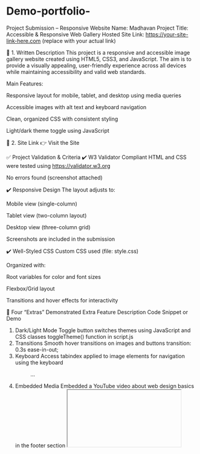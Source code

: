 # Demo-portfolio-
Project Submission – Responsive Website
Name: Madhavan
Project Title: Accessible & Responsive Web Gallery
Hosted Site Link: https://your-site-link-here.com (replace with your actual link)

📄 1. Written Description
This project is a responsive and accessible image gallery website created using HTML5, CSS3, and JavaScript. The aim is to provide a visually appealing, user-friendly experience across all devices while maintaining accessibility and valid web standards.

Main Features:

Responsive layout for mobile, tablet, and desktop using media queries

Accessible images with alt text and keyboard navigation

Clean, organized CSS with consistent styling

Light/dark theme toggle using JavaScript

🔗 2. Site Link
👉 Visit the Site

✅ Project Validation & Criteria
✔️ W3 Validator Compliant
HTML and CSS were tested using https://validator.w3.org

No errors found (screenshot attached)

✔️ Responsive Design
The layout adjusts to:

Mobile view (single-column)

Tablet view (two-column layout)

Desktop view (three-column grid)

Screenshots are included in the submission

✔️ Well-Styled CSS
Custom CSS used (file: style.css)

Organized with:

Root variables for color and font sizes

Flexbox/Grid layout

Transitions and hover effects for interactivity

🌟 Four “Extras” Demonstrated
Extra Feature	Description	Code Snippet or Demo
1. Dark/Light Mode	Toggle button switches themes using JavaScript and CSS classes	toggleTheme() function in script.js
2. Transitions	Smooth hover transitions on images and buttons	transition: 0.3s ease-in-out;
3. Keyboard Access	tabindex applied to image elements for navigation using the keyboard	<figure tabindex="0">...</figure>
4. Embedded Media	Embedded a YouTube video about web design basics in the footer section	<iframe> tag in footer.html

📎 Attached Files:
Screenshots of:

W3 Validator results

Mobile, Tablet, and Desktop views

CSS file (style.css)

JavaScript file (script.js) for extras






